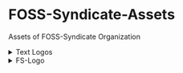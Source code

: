 # FOSS-Syndicate-Assets
Assets of FOSS-Syndicate Organization

<details>
<summary>Text Logos</summary>
<br>

### Black Text Transparent BG
![](./Text-Logo/black-text-transparent-bg.png)

### Black Text White BG
![](./Text-Logo/black-text-white-bg.png)

### White Text Transparent BG
![](./Text-Logo/white-text-transparent-bg.png)

### White Text Black BG
![](./Text-Logo/white-text-black-bg.png)

</details>

<details>
<summary>FS-Logo</summary>
<br>

### Black
<img src="./FS-Logo/black.png" alt="Black" height="150px">

### White
<img src="./FS-Logo/white.png" alt="White" height="150px">

</details>
